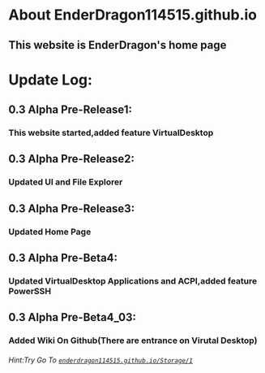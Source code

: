 # About EnderDragon114515.github.io
## This website is EnderDragon's home page
# Update Log:
## 0.3 Alpha Pre-Release1:
### This website started,added feature VirtualDesktop
## 0.3 Alpha Pre-Release2:
### Updated UI and File Explorer
## 0.3 Alpha Pre-Release3:
### Updated Home Page
## 0.3 Alpha Pre-Beta4:
### Updated VirtualDesktop Applications and ACPI,added feature PowerSSH
## 0.3 Alpha Pre-Beta4_03:
### Added Wiki On Github(There are entrance on Virutal Desktop)






















































































###### Hint:Try Go To [`enderdragon114515.github.io/Storage/1`](https://enderdragon114515.github.io/Storage/1)
